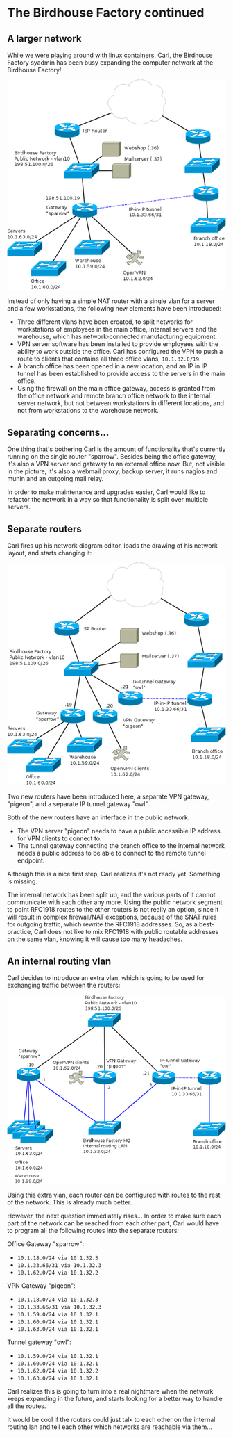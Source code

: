 # The Birdhouse Factory continued

## A larger network

While we were [playing around with linux containers](/birdhouse-intro/README.md), Carl, the Birdhouse Factory syadmin has been busy expanding the computer network at the Birdhouse Factory!

![Birdhouse network with vlans and vpn](/birdhouse-vlans-vpn/birdhouse-vlans-vpn.png)

Instead of only having a simple NAT router with a single vlan for a server and a few workstations, the following new elements have been introduced:

 * Three different vlans have been created, to split networks for workstations of employees in the main office, internal servers and the warehouse, which has network-connected manufacturing equipment.
 * VPN server software has been installed to provide employees with the ability to work outside the office. Carl has configured the VPN to push a route to clients that contains all three office vlans, `10.1.32.0/19`.
 * A branch office has been opened in a new location, and an IP in IP tunnel has been established to provide access to the servers in the main office.
 * Using the firewall on the main office gateway, access is granted from the office network and remote branch office network to the internal server network, but not between workstations in different locations, and not from workstations to the warehouse network.

## Separating concerns...

One thing that's bothering Carl is the amount of functionality that's currently running on the single router "sparrow". Besides being the office gateway, it's also a VPN server and gateway to an external office now. But, not visible in the picture, it's also a webmail proxy, backup server, it runs nagios and munin and an outgoing mail relay.

In order to make maintenance and upgrades easier, Carl would like to refactor the network in a way so that functionality is split over multiple servers.

## Separate routers

Carl fires up his network diagram editor, loads the drawing of his network layout, and starts changing it:

![Birdhouse network with split routers](/birdhouse-vlans-vpn/birdhouse-vlans-vpn-split.png)

Two new routers have been introduced here, a separate VPN gateway, "pigeon", and a separate IP tunnel gateway "owl".

Both of the new routers have an interface in the public network:

 * The VPN server "pigeon" needs to have a public accessible IP address for VPN clients to connect to.
 * The tunnel gateway connecting the branch office to the internal network needs a public address to be able to connect to the remote tunnel endpoint.

Although this is a nice first step, Carl realizes it's not ready yet. Something is missing.

The internal network has been split up, and the various parts of it cannot communicate with each other any more. Using the public network segment to point RFC1918 routes to the other routers is not really an option, since it will result in complex firewall/NAT exceptions, because of the SNAT rules for outgoing traffic, which rewrite the RFC1918 addresses. So, as a best-practice, Carl does not like to mix RFC1918 with public routable addresses on the same vlan, knowing it will cause too many headaches.

## An internal routing vlan

Carl decides to introduce an extra vlan, which is going to be used for exchanging traffic between the routers:

![Birdhouse network with split routers and internal routing vlan](/birdhouse-vlans-vpn/birdhouse-vlans-vpn-split-routing-vlan.png)

Using this extra vlan, each router can be configured with routes to the rest of the network. This is already much better.

However, the next question immediately rises... In order to make sure each part of the network can be reached from each other part, Carl would have to program all the following routes into the separate routers:

Office Gateway "sparrow":  
 * `10.1.18.0/24 via 10.1.32.3`
 * `10.1.33.66/31 via 10.1.32.3`
 * `10.1.62.0/24 via 10.1.32.2`

VPN Gateway "pigeon":  
 * `10.1.18.0/24 via 10.1.32.3`
 * `10.1.33.66/31 via 10.1.32.3`
 * `10.1.59.0/24 via 10.1.32.1`
 * `10.1.60.0/24 via 10.1.32.1`
 * `10.1.63.0/24 via 10.1.32.1`

Tunnel gateway "owl":  
 * `10.1.59.0/24 via 10.1.32.1`
 * `10.1.60.0/24 via 10.1.32.1`
 * `10.1.62.0/24 via 10.1.32.2`
 * `10.1.63.0/24 via 10.1.32.1`

Carl realizes this is going to turn into a real nightmare when the network keeps expanding in the future, and starts looking for a better way to handle all the routes.

It would be cool if the routers could just talk to each other on the internal routing lan and tell each other which networks are reachable via them...
